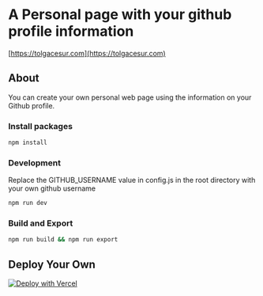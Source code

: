 # A Personal page with your github profile information

[https://tolgacesur.com](https://tolgacesur.com)

## About

You can create your own personal web page using the information on your Github profile.

### Install packages

```bash
npm install
```

### Development

Replace the GITHUB_USERNAME value in config.js in the root directory with your own github username

```bash
npm run dev
```

### Build and Export

```bash
npm run build && npm run export
```

## Deploy Your Own

[![Deploy with Vercel](https://vercel.com/button)](https://vercel.com/import/project?template=https://github.com/tolgacesur/tolgacesur.com)
